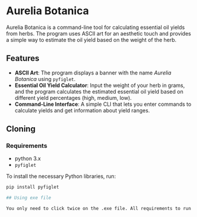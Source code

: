 # Aurelia Botanica

Aurelia Botanica is a command-line tool for calculating essential oil yields from herbs. The program uses ASCII art for an aesthetic touch and provides a simple way to estimate the oil yield based on the weight of the herb.

## Features

- **ASCII Art**: The program displays a banner with the name *Aurelia Botanica* using `pyfiglet`.
- **Essential Oil Yield Calculator**: Input the weight of your herb in grams, and the program calculates the estimated essential oil yield based on different yield percentages (high, medium, low).
- **Command-Line Interface**: A simple CLI that lets you enter commands to calculate yields and get information about yield ranges.

## Cloning

### Requirements
- python 3.x
- `pyfiglet` 

To install the necessary Python libraries, run:
```bash
pip install pyfiglet

## Using exe file

You only need to click twice on the .exe file. All requirements to run are within the file